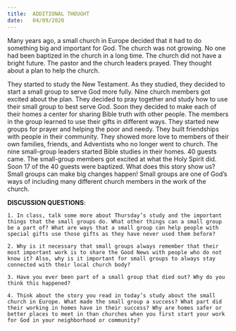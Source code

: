 ```yaml
---
title:  ADDITIONAL THOUGHT
date:   04/09/2020
---
```


Many years ago, a small church in Europe decided that it had to do something big and important for God. The church was not growing. No one had been baptized in the church in a long time. The church did not have a bright future. The pastor and the church leaders prayed. They thought about a plan to help the church.

They started to study the New Testament. As they studied, they decided to start a small group to serve God more fully. Nine church members got excited about the plan. They decided to pray together and study how to use their small group to best serve God. Soon they decided to make each of their homes a center for sharing Bible truth with other people. The members in the group learned to use their gifts in different ways. They started new groups for prayer and helping the poor and needy. They built friendships with people in their community. They showed more love to members of their own families, friends, and Adventists who no longer went to church. The nine small-group leaders started Bible studies in their homes. 40 guests came. The small-group members got excited at what the Holy Spirit did. Soon 17 of the 40 guests were baptized. What does this story show us? Small groups can make big changes happen! Small groups are one of God’s ways of including many different church members in the work of the church.

**DISCUSSION QUESTIONS**:

`1. In class, talk some more about Thursday’s study and the important things that the small groups do. What other things can a small group be a part of? What are ways that a small group can help people with special gifts use those gifts as they have never used them before?`

`2. Why is it necessary that small groups always remember that their most important work is to share the Good News with people who do not know it? Also, why is it important for small groups to always stay connected with their local church body?`

`3. Have you ever been part of a small group that died out? Why do you think this happened?`

`4. Think about the story you read in today’s study about the small church in Europe. What made the small group a success? What part did their working in homes have in their success? Why are homes safer or better places to meet in than churches when you first start your work for God in your neighborhood or community?`
